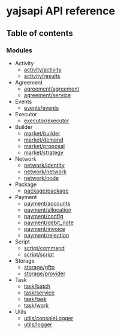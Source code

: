 # yajsapi API reference

## Table of contents

### Modules

* Activity
  * [activity/activity](modules/activity_activity.md)
  * [activity/results](modules/activity_results.md)
* Agreement
  * [agreement/agreement](modules/agreement_agreement.md)
  * [agreement/service](modules/agreement_service.md)
* Events
  * [events/events](modules/events_events.md)
* Executor
  * [executor/executor](modules/executor_executor.md)
* Builder
  * [market/builder](modules/market_builder.md)
  * [market/demand](modules/market_demand.md)
  * [market/proposal](modules/market_proposal.md)
  * [market/strategy](modules/market_strategy.md)
* Network
  * [network/identity](modules/network_identity.md)
  * [network/network](modules/network_network.md)
  * [network/node](modules/network_node.md)
* Package
  * [package/package](modules/package_package.md)
* Payment
  * [payment/accounts](modules/payment_accounts.md)
  * [payment/allocation](modules/payment_allocation.md)
  * [payment/config](modules/payment_config.md)
  * [payment/debit\_note](modules/payment_debit_note.md)
  * [payment/invoice](modules/payment_invoice.md)
  * [payment/rejection](modules/payment_rejection.md)
* Script
  * [script/command](modules/script_command.md)
  * [script/script](modules/script_script.md)
* Storage
  * [storage/gftp](modules/storage_gftp.md)
  * [storage/provider](modules/storage_provider.md)
* Task
  * [task/batch](modules/task_batch.md)
  * [task/service](modules/task_service.md)
  * [task/task](modules/task_task.md)
  * [task/work](modules/task_work.md)
* Utils
  * [utils/consoleLogger](modules/utils_consoleLogger.md)
  * [utils/logger](modules/utils_logger.md)
